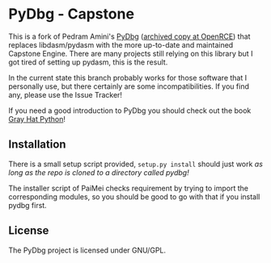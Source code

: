 PyDbg - Capstone
================

This is a fork of Pedram Amini's [PyDbg](http://pedramamini.com/PaiMei/docs/) ([archived copy at OpenRCE](https://github.com/OpenRCE/pydbg)) that replaces libdasm/pydasm with the more up-to-date and maintained Capstone Engine. There are many projects still relying on this library but I got tired of setting up pydasm, this is the result. 

In the current state this branch probably works for those software that I personally use, but there certainly are some incompatibilities. If you find any, please use the Issue Tracker!

If you need a good introduction to PyDbg you should check out the book [Gray Hat Python](https://www.nostarch.com/ghpython.htm)!

Installation
------------

There is a small setup script provided, `setup.py install` should just work _as long as the repo is cloned to a directory called pydbg!_

The installer script of PaiMei checks requirement by trying to import the corresponding modules, so you should be good to go with that if you install pydbg first.

License
-------

The PyDbg project is licensed under GNU/GPL.

